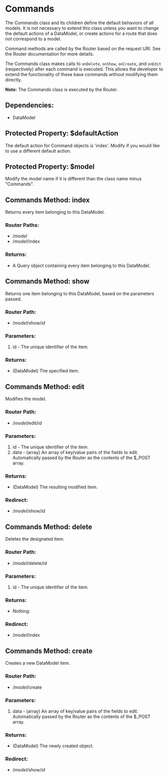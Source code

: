 Commands
======================

The Commands class and its children define the default behaviors of all models.  It is not necessary to extend this class unless you want to change the default actions of a DataModel, or create actions for a route that does not correspond to a model.

Command methods are called by the Router based on the request URI.  See the Router documentation for more details.

The Commands class makes calls to `onDelete`, `onShow`, `onCreate`, and `onEdit` (respectively) after each command is executed.  This allows the developer to extend the functionality of these base commands without modifying them directly.

**Note:** The Commands class is executed by the Router.

Dependencies:
--------------------------------- 

- DataModel

Protected Property: $defaultAction
---------------------------------

The default action for Command objects is 'index'.  Modify if you would like to use a different default action.

Protected Property: $model
---------------------------------

Modify the model name if it is different than the class name minus "Commands".


Commands Method: index
---------------------------------

Returns every item belonging to this DataModel.

### Router Paths:

- /*model*
- /*model*/index

### Returns:

- A Query object containing every item belonging to this DataModel.


Commands Method: show
---------------------------------

Returns one item belonging to this DataModel, based on the parameters passed.

### Router Path:

- /*model*/show/*id*

### Parameters:

1. id - The unique identifier of the item.

### Returns:

- (DataModel) The specified item.


Commands Method: edit
---------------------------------

Modifies the model.

### Router Path:

- /*model*/edit/*id*

### Parameters:

1. id   - The unique identifier of the item.
2. data - (array) An array of key/value pairs of the fields to edit.  Automatically passed by the Router as the contents of the $_POST array.

### Returns:

- (DataModel) The resulting modified item.

### Redirect:

- /*model*/show/*id*


Commands Method: delete
---------------------------------

Deletes the designated item.

### Router Path:

- /*model*/delete/*id*

### Parameters:

1. id - The unique identifier of the item.

### Returns:

- *Nothing.*

### Redirect:

- /*model*/index

Commands Method: create
---------------------------------

Creates a new DataModel item.

### Router Path:

- /*model*/create

### Parameters:

1. data - (array) An array of key/value pairs of the fields to edit.  Automatically passed by the Router as the contents of the $_POST array.

### Returns:

- (DataModel) The newly created object.

### Redirect:

- /*model*/show/*id*
